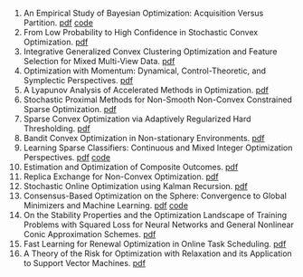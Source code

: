 1. An Empirical Study of Bayesian Optimization: Acquisition Versus Partition. [pdf](https://jmlr.org/papers/volume22/18-220/18-220.pdf) [code](https://github.com/Eiii/opt_cmp)
2. From Low Probability to High Confidence in Stochastic Convex Optimization. [pdf](https://jmlr.org/papers/volume22/20-821/20-821.pdf)
3. Integrative Generalized Convex Clustering Optimization and Feature Selection for Mixed Multi-View Data. [pdf](https://jmlr.org/papers/volume22/19-1012/19-1012.pdf)
4. Optimization with Momentum: Dynamical, Control-Theoretic, and Symplectic Perspectives. [pdf](https://jmlr.org/papers/volume22/20-207/20-207.pdf)
5. A Lyapunov Analysis of Accelerated Methods in Optimization. [pdf](https://jmlr.org/papers/volume22/20-195/20-195.pdf)
6. Stochastic Proximal Methods for Non-Smooth Non-Convex Constrained Sparse Optimization. [pdf](https://jmlr.org/papers/volume22/20-287/20-287.pdf)
7. Sparse Convex Optimization via Adaptively Regularized Hard Thresholding. [pdf](https://jmlr.org/papers/volume22/20-661/20-661.pdf)
8. Bandit Convex Optimization in Non-stationary Environments. [pdf](https://jmlr.org/papers/volume22/20-763/20-763.pdf)
9. Learning Sparse Classifiers: Continuous and Mixed Integer Optimization Perspectives. [pdf](https://jmlr.org/papers/volume22/19-1049/19-1049.pdf) [code](https://github.com/hazimehh/L0Learn)
10. Estimation and Optimization of Composite Outcomes. [pdf](https://jmlr.org/papers/volume22/20-429/20-429.pdf)
11. Replica Exchange for Non-Convex Optimization. [pdf](https://jmlr.org/papers/volume22/20-697/20-697.pdf)
12. Stochastic Online Optimization using Kalman Recursion. [pdf](https://jmlr.org/papers/volume22/20-618/20-618.pdf)
13. Consensus-Based Optimization on the Sphere: Convergence to Global Minimizers and Machine Learning. [pdf](https://jmlr.org/papers/volume22/21-0259/21-0259.pdf) [code](https://github.com/PhilippeSu/KV-CBO)
14. On the Stability Properties and the Optimization Landscape of Training Problems with Squared Loss for Neural Networks and General Nonlinear Conic Approximation Schemes. [pdf](https://jmlr.org/papers/volume22/20-1259/20-1259.pdf)
15. Fast Learning for Renewal Optimization in Online Task Scheduling. [pdf](https://jmlr.org/papers/volume22/20-813/20-813.pdf)
16. A Theory of the Risk for Optimization with Relaxation and its Application to Support Vector Machines. [pdf](https://jmlr.org/papers/volume22/21-0641/21-0641.pdf)